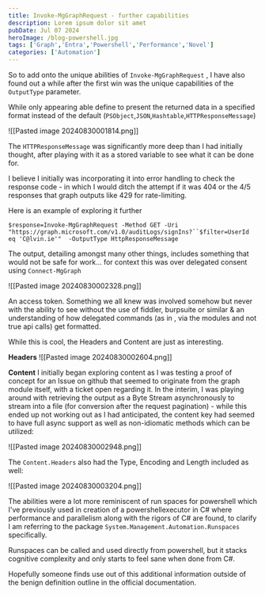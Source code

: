 ```yaml
---
title: Invoke-MgGraphRequest - further capabilities
description: Lorem ipsum dolor sit amet
pubDate: Jul 07 2024
heroImage: /blog-powershell.jpg
tags: ['Graph','Entra','Powershell','Performance','Novel']
categories: ['Automation']
---
```

So to add onto the unique abilities of `Invoke-MgGraphRequest` , I have also found out a while after the first win was the unique capabilities of the `OutputType` parameter.

While only appearing able define to present the returned data in a specified format instead of the default (`PSObject`,`JSON`,`Hashtable`,`HTTPResponseMessage`)

![[Pasted image 20240830001814.png]]

The `HTTPResponseMessage` was significantly more deep than I had initially thought, after playing with it as a stored variable to see what it can be done for.

I believe I initially was incorporating it into error handling to check the response code - in which I would ditch the attempt if it was 404 or the 4/5 responses that graph outputs like 429 for rate-limiting.

Here is an example of exploring it further

`$response=Invoke-MgGraphRequest -Method GET -Uri "https://graph.microsoft.com/v1.0/auditLogs/signIns?``$filter=UserId eq 'C@lvin.ie'"  -OutputType HttpResponseMessage`

The output, detailing amongst many other things, includes something that would not be safe for work... for context this was over delegated consent using `Connect-MgGraph`

![[Pasted image 20240830002328.png]]

An access token. Something we all knew was involved somehow but never with the ability to see without the use of fiddler, burpsuite or similar & an understanding of how delegated commands (as in , via the modules and not true api calls) get formatted.

While this is cool, the Headers and Content are just as interesting.

**Headers**
![[Pasted image 20240830002604.png]]

**Content**
I initially began exploring content as I was testing a proof of concept for an Issue on github that seemed to originate from the graph module itself, with a ticket open regarding it. In the interim, I was playing around with retrieving the output as a Byte Stream asynchronously to stream into a file (for conversion after the request pagination) - while this ended up not working out as I had anticipated, the content key had seemed to have full async support as well as non-idiomatic methods which can be utilized:

![[Pasted image 20240830002948.png]]

The `Content.Headers` also had the Type, Encoding and Length included as well:

![[Pasted image 20240830003204.png]]

The abilities were a lot more reminiscent of run spaces for powershell which I've previously used in creation of a powershellexecutor in C# where performance and parallelism along with the rigors of C# are found, to clarify I am referring to the package `System.Management.Automation.Runspaces` specifically. 

Runspaces can be called and used directly from powershell, but it stacks cognitive complexity and only starts to feel sane when done from C#.

Hopefully someone finds use out of this additional information outside of the benign definition outline in the official documentation.

